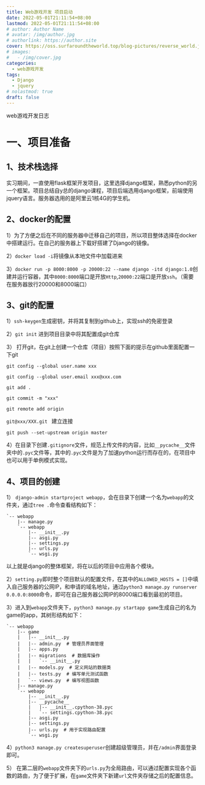 ```yaml
---
title: Web游戏开发 项目启动
date: 2022-05-01T21:11:54+08:00
lastmod: 2022-05-01T21:11:54+08:00
# author: Author Name
# avatar: /img/author.jpg
# authorlink: https://author.site
cover: https://oss.surfaroundtheworld.top/blog-pictures/reverse_world.jpg
# images:
#   - /img/cover.jpg
categories:
  - web游戏开发
tags:
  - Django
  - jquery
# nolastmod: true
draft: false
---
```


web游戏开发日志

<!--more-->

# 一、项目准备

## 1、技术栈选择

实习期间，一直使用flask框架开发项目，这里选择django框架，熟悉python的另一个框架。项目总结自y总的django课程，项目后端选用django框架，前端使用jquery语言。服务器选用的是阿里云1核4G的学生机。

## 2、docker的配置

1）为了方便之后在不同的服务器中迁移自己的项目，所以项目整体选择在docker中搭建运行。在自己的服务器上下载好搭建了Django的镜像。

2）`docker load -i`将镜像从本地文件中加载进来

3）`docker run -p 8000:8000 -p 20000:22 --name django -itd django:1.0`创建并运行容器，其中`8000:8000`端口是开放`Http`,`20000:22`端口是开放`ssh`。（需要在服务器放行20000和8000端口）

## 3、git的配置

1）`ssh-keygen`生成密钥，并将其复制到github上，实现ssh的免密登录

2）`git init`  进到项目目录中将其配置成git仓库

3） 打开git，在git上创建一个仓库（项目）按照下面的提示在github里面配置一下git

`git config --global user.name xxx`

`git config --global user.email xxx@xxx.com`

`git add .`

`git commit -m "xxx"`

`git remote add origin ` 

 `git@xxx/XXX.git `  建立连接

`git push --set-upstream origin master`

4）在目录下创建`.gitignore`文件，规范上传文件的内容，比如`__pycache__`文件夹中的`.pyc`文件等，其中的`.pyc`文件是为了加速python运行而存在的，在项目中也可以用于单例模式实现。

## 4、项目的创建

1） `django-admin startproject webapp`，会在目录下创建一个名为`webapp`的文件夹，通过`tree .`命令查看结构如下：

```
`-- webapp
    |-- manage.py
    `-- webapp
        |-- __init__.py
        |-- asgi.py
        |-- settings.py
        |-- urls.py
        `-- wsgi.py
```

以上就是django的整体框架，将在以后的项目中应用各个模块。

2）`setting.py`即时整个项目默认的配置文件，在其中的`ALLOWED_HOSTS = []`中填入自己服务器的公网IP，和申请的域名地址，通过`python3 manage.py runserver 0.0.0.0:8000`命令，即可在自己服务器公网IP的8000端口看到最初的项目。

3）进入到`webapp`文件夹下，`python3 manage.py startapp game`生成自己的名为game的app，其树形结构如下：

```
`-- webapp
    |-- game
    |   |-- __init__.py
    |   |-- admin.py  # 管理员界面管理
    |   |-- apps.py  
    |   |-- migrations  # 数据库操作 
    |   |   `-- __init__.py
    |   |-- models.py  # 定义网站的数据类
    |   |-- tests.py  # 编写单元测试函数
    |   `-- views.py  # 编写视图函数
    |-- manage.py
    `-- webapp
        |-- __init__.py
        |-- __pycache__
        |   |-- __init__.cpython-38.pyc
        |   `-- settings.cpython-38.pyc
        |-- asgi.py
        |-- settings.py
        |-- urls.py  # 用于实现路由配置
        `-- wsgi.py

```

4）`python3 manage.py createsuperuser`创建超级管理员，并在`/admin`界面登录即可。

5） 在第二层的`webapp`文件夹下的`urls.py`为全局路由，可以通过配置实现各个函数的路由，为了便于扩展，在`game`文件夹下新建`url`文件夹存储之后的配置信息。